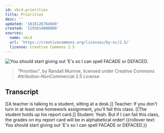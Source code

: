 ```yaml
---
id: xkcd.priorities
title: Priorities
desc: ''
updated: '1616126764660'
created: '1193814000000'
sources:
  name: xkcd
  url: 'https://creativecommons.org/licenses/by-nc/2.5/'
  license: Creative Commons 2.5
---
```

![You should start giving out 'E's so I can spell FACADE or DEFACED.](https://imgs.xkcd.com/comics/priorities.png)
> "Priorities", by Randall Munroe, licensed under Creative Commons Attribution-NonCommercial 2.5 License

## Transcript
[[A teacher is talking to a student, sitting at a desk.]]
Teacher: If you don't turn in at least one homework assignment, you'll fail this class.
[[The student holds up his report card.]]
Student: Yeah. But if I can fail this class, the grades on my report card will be in alphabetical order!
{{rollover text: You should start giving out 'E's so I can spell FACADE or DEFACED.}}
